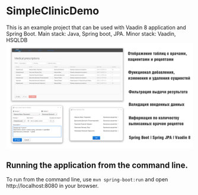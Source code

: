 # SimpleClinicDemo
This is an example project that can be used with Vaadin 8 application and Spring Boot.
Main stack: Java, Spring boot, JPA. Minor stack: Vaadin, HSQLDB
![](src/main/resources/staticImages/presentation.png "Screenshots and information about")
## Running the application from the command line.
To run from the command line, use `mvn spring-boot:run` and open http://localhost:8080 in your browser.
